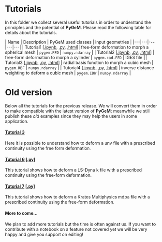 # Tutorials

In this folder we collect several useful tutorials in order to understand the principles and the potential of **PyGeM**. Please read the following table for details about the tutorials.


| Name  | Description   | PyGeM used classes | input geometries  |
|---|---|---|---|---|
| Tutorial1&#160;[[.ipynb](https://github.com/mathLab/PyGeM/blob/master/tutorials/tutorial1/tutorial-1-ffd.ipynb),&#160;[.py](https://github.com/mathLab/PyGeM/blob/master/tutorials/tutorial1/tutorial-1-ffd.py),&#160;[.html](http://mathlab.github.io/PyGeM/tutorial-1-ffd.html)]| free-form deformation to morph a spherical mesh | `pygem.FFD`  | `numpy.ndarray`  |
| Tutorial2&#160;[[.ipynb](https://github.com/mathLab/PyGeM/blob/master/tutorials/tutorial2/tutorial-2-iges.ipynb),&#160;[.py](https://github.com/mathLab/PyGeM/blob/master/tutorials/tutorial2/tutorial-2-iges.py),&#160;[.html](http://mathlab.github.io/PyGeM/tutorial-2-iges.html)] | free-form deformation to morph a cylinder | `pygem.cad.FFD`  | IGES file |
| Tutorial3&#160;[[.ipynb](https://github.com/mathLab/PyGeM/blob/master/tutorials/tutorial3/tutorial-3-rbf.ipynb),&#160;[.py](https://github.com/mathLab/PyGeM/blob/master/tutorials/tutorial3/tutorial-3-rbf.py),&#160;[.html](http://mathlab.github.io/PyGeM/tutorial-3-rbf.html)] | radial basis function to morph a cubic mesh | `pygem.RBF`  | `numpy.ndarray` |
| Tutorial4&#160;[[.ipynb](https://github.com/mathLab/PyGeM/blob/master/tutorials/tutorial4/tutorial-4-idw.ipynb),&#160;[.py](https://github.com/mathLab/PyGeM/blob/master/tutorials/tutorial4/tutorial-4-idw.py),&#160;[.html](http://mathlab.github.io/PyGeM/tutorial-4-idw.html)] | inverse distance weighting to deform a cubic mesh | `pygem.IDW`  | `numpy.ndarray` |



# Old version
Below all the tutorials for the previous release. We will convert them in order to make compatible with the latest version of **PyGeM**; meanwhile we still publish these _old_ examples since they may help the users in some application.

#### [Tutorial 3](https://github.com/mathLab/PyGeM/blob/master/tutorials/tutorial-3-unv.ipynb)
Here it is possible to understand how to deform a unv file with a prescribed continuity using the free form deformation.

#### [Tutorial 6](https://github.com/mathLab/PyGeM/blob/master/tutorials/tutorial-6-k.ipynb) [[.py]](https://github.com/mathLab/PyGeM/blob/master/tutorials/tutorial-6-k.py)
This tutorial shows how to deform a LS-Dyna k file with a prescribed continuity using the free-form deformation.

#### [Tutorial 7](https://github.com/mathLab/PyGeM/blob/master/tutorials/tutorial-7-mdpa.ipynb) [[.py]](https://github.com/mathLab/PyGeM/blob/master/tutorials/tutorial-7-mdpa.py)
This tutorial shows how to deform a Kratos Multiphysics mdpa file with a prescribed continuity using the free-form deformation.

#### More to come...
We plan to add more tutorials but the time is often against us. If you want to contribute with a notebook on a feature not covered yet we will be very happy and give you support on editing!
